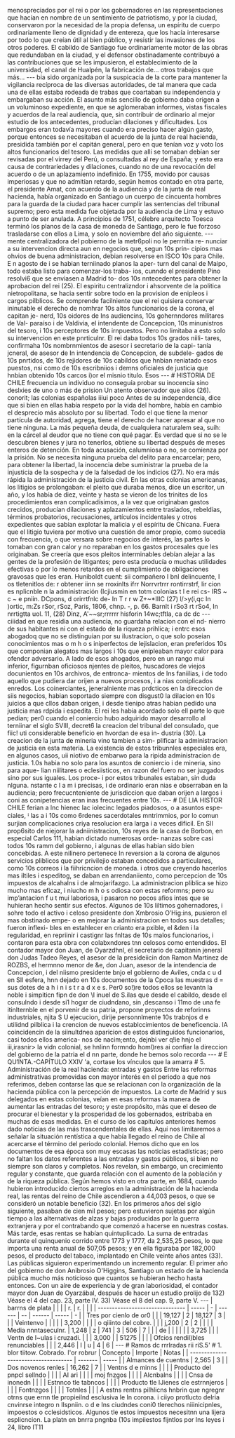 menospreciados por el rei o por los gobernadores en las representaciones que hacían en nombre de un sentimiento de patriotismo, y por la ciudad, conservaron por la necesidad de la propia defensa, un espíritu de cuerpo ordinariamente lleno de dignidad y de entereza, que los hacía interesarse por todo lo que creían útil al bien público, y resistir las invasiones de los otros poderes. El cabildo de Santiago fue ordinariamente motor de las obras que redundaban en la ciudad, y el defensor obstinadamente contribuyó a las contribuciones que se les impusieron, el establecimiento de la universidad, el canal de Hualpén, la fabricación de... otros trabajos que más... --- bia sido organizada por la suspicacia de la corte para mantener la vigilancia recíproca de las diversas autoridades, de tal manera que cada una de ellas estaba rodeada de trabas que coartaban su independencia y embargaban su acción. El asunto más sencillo de gobierno daba origen a un voluminoso expediente, en que se aglomeraban informes, vistas fiscales y acuerdos de la real audiencia, que, sin contribuir de ordinario al mejor estudio de los antecedentes, producían dilaciones y dificultades. Los embargos eran todavía mayores cuando era preciso hacer algún gasto, porque entonces se necesitaban el acuerdo de la junta de real hacienda, presidida también por el capitán general, pero en que tenían voz y voto los altos funcionarios del tesoro. Las medidas que allí se tomaban debían ser revisadas por el virrey del Perú, o consultadas al rey de España; y esto era causa de contrariedades y dilaciones, cuando no de una revocación del acuerdo o de un aplazamiento indefinido. En 1755, movido por causas imperiosas y que no admitían retardo, según hemos contado en otra parte, el presidente Amat, con acuerdo de la audiencia y de la junta de real hacienda, había organizado en Santiago un cuerpo de cincuenta hombres para la guarda de la ciudad para hacer cumplir las sentencias del tribunal supremo; pero esta medida fue objetada por la audiencia de Lima y estuvo a punto de ser anulada. A principios de 1751, célebre arquitecto Toesca terminó los planos de la casa de moneda de Santiago, pero le fue forzoso trasladarse con ellos a Lima, y solo en noviembre del año siguiente. --- mente centralizadora del pobierno de la metr6poli no le perrnitia re- nunciar a su intervencion directa aun en negocios que, segun 10s prin- cipios mas ohvios de buena administracion, debian resolverse en ISCO 10s para Chile. E n agosto de i se habian terniinado planos la aper- turn del canal de Maipo, todo estaba listo para comenzar-los traba- ios, cunndo el presidente Pino resolvi6 que se enviasen a Madrid to- dos 10s nntecedentes para obtener la aprobacion del rei (25). El espiritu centralizndor i ahsorvente de la politica nietropolitana, se hacia sentir sobre todo en la provision de enipleos i cargos pilblicos. Se comprende facilniente que el rei quisiera conservar ininutable el derecho de nomhrar 10s altos funcionarios de la corona, el capitan je- nerd, 10s oidores de Ins audiencins, 10s gohernndores militares de Val- paraíso i de Valdivia, el intendente de Concepcion, 10s minunistros del tesoro, i 10s perceptores de 10s irnpuestos. Pero no limitaba a esto solo su intervencion en este pnrticulnr. El rei daba todos 10s grados niili- tares, confirmaha 10s nombrnmientos de asesor i secretario de la capi- tanía jcneral, de asesor de In intendencia de Concepcion, de subdele- gados de 10s pnrtidos, de 10s rejidores de 10s cabildos que hnbian reniatado esos puestos, nsi como de 10s escribniios i demns oficiales de justicia que hnbian obtenido 10s carcos i)or el misnio titulo. Esos --- # HISTORIA DE CHILE frecuencia un individuo no conseguía probar su inocencia sino deslxies de uno o más de prision Un atento observador que aiios (26). conorit; las colonias españolas iiiui poco Antes de su independencia, dice que si bien en ellas había respeto por la vida del hombre, había en cambio el desprecio más absoluto por su libertad. Todo el que tiene la menor partícula de autoridad, agrega, tiene el derecho de hacer apresar al que no tiene ninguna. La más pequeña deuda, de cualquiera naturalem sea, suih: en la cárcel al deudor que no tiene con qué pagar. Es verdad que si no se le descubren bienes y jura no tenerlos, obtiene su libertad después de meses enteros de detención. En toda acusación, calumniosa o no, se comienza por la prisión. No se necesita ninguna prueba del delito para encarcelar; pero, para obtener la libertad, la inocencia debe suministrar la prueba de la injusticia de la sospecha y de la falsedad de los indicios (27). No era más rápida la administración de la justicia civil. En las otras colonias americanas, los litigios se prolongaban: el pleito que duraba menos, dice un escritor, un año, y los había de diez, veinte y hasta se vieron de los trinites de los procedimientos eran complicadísimos, a la vez que originaban gastos crecidos, producían dilaciones y aplazamientos entre traslados, rebeldías, términos probatorios, recusaciones, artículos incidentales y otros expedientes que sabían explotar la malicia y el espíritu de Chicana. Fuera que el litigio tuviera por motivo una cuestión de amor propio, como sucedía con frecuencia, o que versara sobre negocios de interés, las partes lo tomaban con gran calor y no reparaban en los gastos procesales que les originaban. Se creería que esos pleitos interminables debían alejar a las gentes de la profesión de litigantes; pero esta producía o muchas utilidades efectivas o por lo menos retardos en el cumplimiento de obligaciones gravosas que les eran. Huniboldt cuent: sii compañero I bnl delincuente, I os tletenitlos de: r obtener iinn se rroxinlts ifrr Norrvrtrrr rontirrstrf, lir cion es nplicnble n la administración (Icjiusmin en totm colonias t l e rei cs- IRS ~ c ~ e pniin. DCpons, d orirrtfnlc de- In T r r w Z+~*IIIC (27) l/>y(i,qc In )ortic, m:Zs rSor, rSoz, Paris, 1806, chnp. \-, p. 66. Barnlt i rSo3 rt rSo4, In nrrtigtta uol. 11, (28) Dinz, A'~~sr;rrrrrr hisforin 14wc;tftIa, ca dc dc --- ciiidad en que residia una audiencia, no guardaha relacion con el nd- nierro de sus habitantes ni con el estado de la riqueza prihlica; i entrc esos abogadoq que no se distinguian por su ilustracion, o que solo poseian conocimientos mas o m h o s iniperfectos de lejislacion, eran preferidos 10s que componian alegatos mas largos i 10s que enipleaban mayor calor para ofendcr adversario. A Iado de esos ahogados, pero en un rango mui inferior, figurnban oficiosos njentes de pleitos, huscadores de viejos docunientos en 10s archivos, de entronca- mientos de Ins faniilias, i de todo aquello que pudiera dar orijen a nuevos procesos, i a nias coniplicados enredos. Los coinerciantes, jeneralniente mas prdcticos en la direccion de siis negocios, habian soportado siempre con disgust0 la dilacion en 10s juicios a que cllos daban origen, i desde tienipo atras habian pedido una justicia mas rdpida i espedita. El rei les habia acordado solo ell parte lo que pedian; per0 cuando el coniercio hubo adquirido mayor desarrollo al terniinar el siglo SVIII, decret6 la creacion del tribunal del consulado, que fiic! uti considerable beneficio en hvordan de esa in- dustria (30). La creacion de la junta de mineria vino tambien a sim- plificar la administracion de justicia en esta materia. La existencia de estos tribunnles especiales era, en algunos casos, uii niotivo de embarwo para la ripida administracion de justicia. 1.0s habia no solo para los asuntos de coniercio i de mineria, sino para aque- lian niilitares o eclesiisticos, en razon del fuero no ser juzgados sino por sus iguales. Los proce- i por estos tribunales estaban, sin duda nlguna. nstante c l a m i precisas, i de ordinario eran nias e obserraban en la audiencia; pero frecucnteniente de jurisdiccion que daban orijen a largos i coni as conipetencias eran inas frecuentes entre 10s. --- # DE LIA HISTOR CHILE ferian a lnc hienec lac iolecinc legados piadosos, o a asuntos espe- ciales, ᴵ las a i 10s como 6rdenes sacerdotales mntrimmios, por lo comun surjian complicaciones criya resolucion era larga i a veces dificil. En SII prop6sito de niejorar la adniinistracion, 10s reyes de la casa de Borbon, en especial Carlos 111, habian dictado numerosas orde- nanzas sobre casi todos 10s ramm del gobierno, i algunas de ellas habian sido bien concebidas. A este nilinero pertenece In reversion a la corona de algunos servicios pliblicos que por privilejio estaban concedidos a particulares, como 10s correos i la fiihricncion de moneda. i otros que creyendo hacerlos mas iltiles i espeditog, se daban en arrendaniiento, como percepcion de 10s impuestos de alcahalns i de almojarifazgo. La administracion pliblica se hizo mucho mas eficaz, i niucho m h o s odiosa con estas reformns; pero su imp’antacion f u t mui Iaboriosa, i pasaron no pocos afios intes que se huhieran hecho sentir sus efectos. Algunos de 10s liltimos gohernadores, i sohre todo el activo i celoso presidente don Xmbrosio O’Hig:ins, pusieron el mas obstinado empe- o en mejorar la administracion en todos sus detalles; fueron inflexi- bles en estahlecer en crianto era pxible, el &#x26;den i la regularidad, en repriinir i castignr las fnltas de 10s malos funcionarios, i contaron para esta obra con colabxndores tnn celosos como entendidos. El contador mayor don Juan, de Oyarzdhnl, el secretario de capitanin jeneral don Judas Tadeo Reyes, el asesor de la presideiicin don Ramon Martinez de ROZBS, el hermnno menor de &#x26;e, don Juan, asesor de la intendencia de Concepcion, i del niismo presidente bnjo el gobierno de Aviles, cnda c u d en SII esfera, hnn dejado en 10s documentos de la Cpoca las muestras d = sus dotes de a h i n i s t r a d x e s. Per0 so!)re todos ellos se levantn la noble i simpiticn fipn de don \I inuel de S.ilas que desde el cabildo, desde el consulndo i desde si1 hogxr de ciudndano, sin ,descanso i 11mo de una fe itinlternble en el porvenir de su patria, propone proyectos de reforinns industriales, njita S U ejecucion, dirije personnlmente 10s trabnjos d e utilidnd pilblica i la crencion de nuevos establccimientos de beneficencia. IA coincidencin de la siinultdnea aparicion de estos distinguidos funcionarios, casi todos ellos america- nos de nacim;ento, dejnbi ver q!ie hnjo el iii,irasnir> la vidn colonial, se hnlinn formndo homl)res ai confiar la direccion del gobierno de la patria el d nn parte, donde he bemos solo recorda --- # E QU1NTA.-CAPÍTULO XXIV 'a, cortase los vínculos que la amarra # 5. Administración de la real hacienda: entradas y gastos Entre las reformas administrativas promovidas con mayor interés en el periodo a que nos referimos, deben contarse las que se relacionan con la organización de la hacienda pública con la percepción de impuestos. La corte de Madrid y sus delegados en estas colonias, veían en esas reformas la manera de aumentar las entradas del tesoro; y este propósito, más que el deseo de procurar el bienestar y la prosperidad de los gobernados, estribaba en muchas de esas medidas. En el curso de los capítulos anteriores hemos dado noticias de las más trascendentales de ellas. Aquí nos limitaremos a señalar la situación rentística a que había llegado el reino de Chile al acercarse el término del periodo colonial. Hemos dicho que en los documentos de esa época son muy escasas las noticias estadísticas; pero no faltan los datos referentes a las entradas y gastos públicos, si bien no siempre son claros y completos. Nos revelan, sin embargo, un crecimiento regular y constante, que guarda relación con el aumento de la población y de la riqueza pública. Según hemos visto en otra parte, en 1684, cuando hubieron introducido ciertos arreglos en la administración de la hacienda real, las rentas del reino de Chile ascendieron a 44,003 pesos, o que se consideró un notable beneficio (32). En los primeros años del siglo siguiente, pasaban de cien mil pesos; pero estuvieron sujetas por algún tiempo a las alternativas de alzas y bajas producidas por la guerra extranjera y por el contrabando que comenzó a hacerse en nuestras costas. Más tarde, esas rentas se habían quintuplicado. La suma de entradas durante el quinquenio corrido entre 1773 y 1777, da 2,535,25 pesos, lo que importa una renta anual de 507,05 pesos; y en ella figuraba por 182,000 pesos, el producto del tabaco, implantado en Chile veinte años antes (33). Las públicas siguieron experimentando un incremento regular. El primer año del gobierno de don Anibrosio O'Higgins, Santiago un estado de la hacienda pública mucho más noticioso que cuantos se hubieran hecho hasta entonces. Con un aire de experiencia y de gran laboriosidad, el contador mayor don Juan de Oyarzábal, después de hacer un estudio prolijo de 132) Véase el 4 del cap. 23, parte IV. 33) Véase el 8 del cap. 9, parte V. --- | barrns de plata | | | | r. | r. | | | | ------------------------------- | ----- | - | ------ | -- | ------ | ----- | - | | Tres por cienlo de or0 | | | 19,127 | 2 | 18,127 | 3 | | | Veintenvo | | | | | 3,200 | | | | o qiiinto del cobre. | | | j,200 | 2 | 2 | | | | Media nnntaseculnr. | 1,248 | z | 741 | 3 | 506 | 7 | | | de | | | | | | 3,725 | | | Ventn de I\~ulas i cruzadi. | | | 3,000 | | 51275 | | | | Ofcios rendil)bles renunciables | | | 2,446 | I | u | 4 | 6 | --- # Ramos dc rrrlradas rii riS.5' # 1. blor tiitow. Cobrado. I'or robrur | Concepto | Importe | Notas | | ------------------------------------ | ------- | ----- | | Almances de cuentns | 2,565 | 3 | | Dos novenos renles | 16,262 | 7 | | Ventns d e minns | | | | Producto del pnpcl sellndo | | | | AI ari | | | | moj fnzgos | | | | Alcnbalns | | | | Cnsa de inonedn | | | | Estnnco tle tabncos | | | | Producto tle IJienes cle estrnnjeros | | | | Fontnzgos | | | | Totnles | | | A estns rentns pilhlicns hnbrin que ngregnr otrns que ernn tle propieilnd esclusiva le In corona. i ciiyo protlucto delria cnvinrse integro n Ilspniin. o d e Ins ciudndes coni0 tlerechos niiinicipnles, impoestos o cclesidsticos. Algunos tle estos impuestos necesitnn una lijera esplicncion. La platn en bnrra pngnba (10s impiiestos fijntlos por Ins leyes i 24, libro IT11